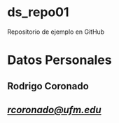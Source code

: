 # ds_repo01
Repositorio de ejemplo en GitHub
# Datos Personales
## Rodrigo Coronado
## *rcoronado@ufm.edu*

